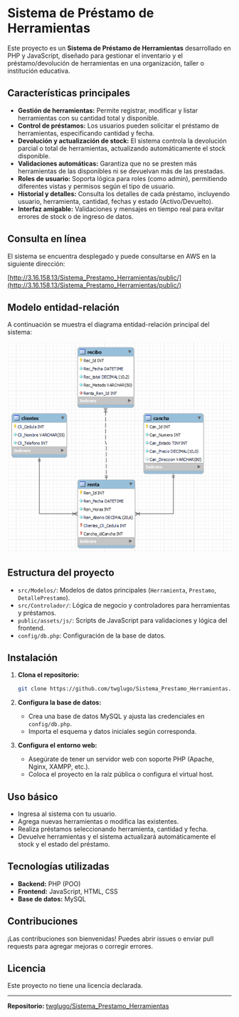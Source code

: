 # Sistema de Préstamo de Herramientas

Este proyecto es un **Sistema de Préstamo de Herramientas** desarrollado en PHP y JavaScript, diseñado para gestionar el inventario y el préstamo/devolución de herramientas en una organización, taller o institución educativa.

## Características principales

- **Gestión de herramientas:** Permite registrar, modificar y listar herramientas con su cantidad total y disponible.
- **Control de préstamos:** Los usuarios pueden solicitar el préstamo de herramientas, especificando cantidad y fecha.
- **Devolución y actualización de stock:** El sistema controla la devolución parcial o total de herramientas, actualizando automáticamente el stock disponible.
- **Validaciones automáticas:** Garantiza que no se presten más herramientas de las disponibles ni se devuelvan más de las prestadas.
- **Roles de usuario:** Soporta lógica para roles (como admin), permitiendo diferentes vistas y permisos según el tipo de usuario.
- **Historial y detalles:** Consulta los detalles de cada préstamo, incluyendo usuario, herramienta, cantidad, fechas y estado (Activo/Devuelto).
- **Interfaz amigable:** Validaciones y mensajes en tiempo real para evitar errores de stock o de ingreso de datos.

## Consulta en línea

El sistema se encuentra desplegado y puede consultarse en AWS en la siguiente dirección:

[http://3.16.158.13/Sistema_Prestamo_Herramientas/public/](http://3.16.158.13/Sistema_Prestamo_Herramientas/public/)

## Modelo entidad-relación

A continuación se muestra el diagrama entidad-relación principal del sistema:

![Diagrama ER](utils/diagrama-er.png)

## Estructura del proyecto

- `src/Modelos/`: Modelos de datos principales (`Herramienta`, `Prestamo`, `DetallePrestamo`).
- `src/Controlador/`: Lógica de negocio y controladores para herramientas y préstamos.
- `public/assets/js/`: Scripts de JavaScript para validaciones y lógica del frontend.
- `config/db.php`: Configuración de la base de datos.

## Instalación

1. **Clona el repositorio:**
   ```bash
   git clone https://github.com/twglugo/Sistema_Prestamo_Herramientas.git
   ```
2. **Configura la base de datos:**
   - Crea una base de datos MySQL y ajusta las credenciales en `config/db.php`.
   - Importa el esquema y datos iniciales según corresponda.

3. **Configura el entorno web:**
   - Asegúrate de tener un servidor web con soporte PHP (Apache, Nginx, XAMPP, etc.).
   - Coloca el proyecto en la raíz pública o configura el virtual host.

## Uso básico

- Ingresa al sistema con tu usuario.
- Agrega nuevas herramientas o modifica las existentes.
- Realiza préstamos seleccionando herramienta, cantidad y fecha.
- Devuelve herramientas y el sistema actualizará automáticamente el stock y el estado del préstamo.

## Tecnologías utilizadas

- **Backend:** PHP (POO)
- **Frontend:** JavaScript, HTML, CSS
- **Base de datos:** MySQL

## Contribuciones

¡Las contribuciones son bienvenidas! Puedes abrir issues o enviar pull requests para agregar mejoras o corregir errores.

## Licencia

Este proyecto no tiene una licencia declarada.

---

**Repositorio:** [twglugo/Sistema_Prestamo_Herramientas](https://github.com/twglugo/Sistema_Prestamo_Herramientas)
